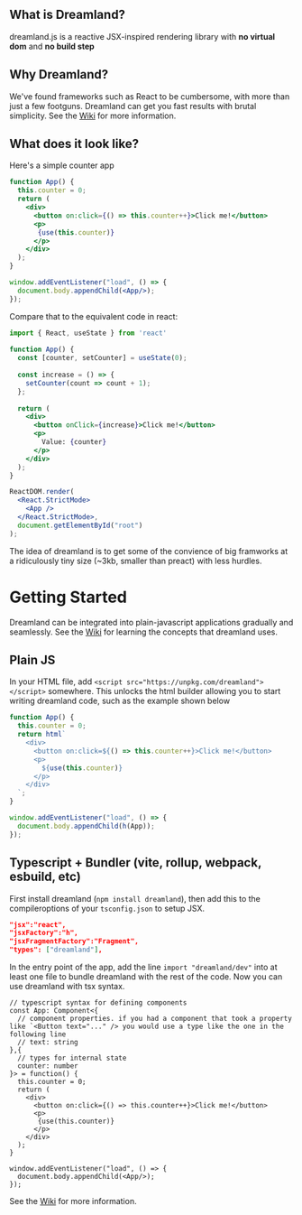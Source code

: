 ## What is Dreamland?
dreamland.js is a reactive JSX-inspired rendering library with **no virtual dom** and **no build step**

## Why Dreamland?
We've found frameworks such as React to be cumbersome, with more than just a few footguns. Dreamland can get you fast results with brutal simplicity. See the [Wiki](https://github.com/MercuryWorkshop/dreamlandjs/wiki) for more information.

## What does it look like?
Here's a simple counter app
```jsx
function App() {
  this.counter = 0;
  return (
    <div>
      <button on:click={() => this.counter++}>Click me!</button>
      <p>
       {use(this.counter)}
      </p>
    </div>
  );
}

window.addEventListener("load", () => {
  document.body.appendChild(<App/>);
});
```

Compare that to the equivalent code in react:
```jsx
import { React, useState } from 'react'
 
function App() {
  const [counter, setCounter] = useState(0);
 
  const increase = () => {
    setCounter(count => count + 1);
  };
 
  return (
    <div>
      <button onClick={increase}>Click me!</button>
      <p>
        Value: {counter}
      </p>
    </div>
  );
}

ReactDOM.render(
  <React.StrictMode>
    <App />
  </React.StrictMode>,
  document.getElementById("root")
);
```
The idea of dreamland is to get some of the convience of big framworks at a ridiculously tiny size (~3kb, smaller than preact) with less hurdles. 

# Getting Started
Dreamland can be integrated into plain-javascript applications gradually and seamlessly. See the [Wiki](https://github.com/MercuryWorkshop/dreamlandjs/wiki) for learning the concepts that dreamland uses.

## Plain JS
In your HTML file, add `<script src="https://unpkg.com/dreamland"></script>` somewhere. This unlocks the html builder allowing you to start writing dreamland code, such as the example shown below
```javascript
function App() {
  this.counter = 0;
  return html`
    <div>
      <button on:click=${() => this.counter++}>Click me!</button>
      <p>
        ${use(this.counter)}
      </p>
    </div>
  `;
}

window.addEventListener("load", () => {
  document.body.appendChild(h(App));
});
```
## Typescript + Bundler (vite, rollup, webpack, esbuild, etc)
First install dreamland (`npm install dreamland`), then add this to the compileroptions of your `tsconfig.json` to setup JSX.
```json
"jsx":"react",
"jsxFactory":"h",
"jsxFragmentFactory":"Fragment",
"types": ["dreamland"],
```

In the entry point of the app, add the line `import "dreamland/dev"` into at least one file to bundle dreamland with the rest of the code. Now you can use dreamland with tsx syntax.

```tsx
// typescript syntax for defining components
const App: Component<{
  // component properties. if you had a component that took a property like `<Button text="..." /> you would use a type like the one in the following line
  // text: string
},{
  // types for internal state
  counter: number
}> = function() {
  this.counter = 0;
  return (
    <div>
      <button on:click={() => this.counter++}>Click me!</button>
      <p>
       {use(this.counter)}
      </p>
    </div>
  );
}

window.addEventListener("load", () => {
  document.body.appendChild(<App/>);
});
```

See the [Wiki](https://github.com/MercuryWorkshop/dreamlandjs/wiki) for more information.

